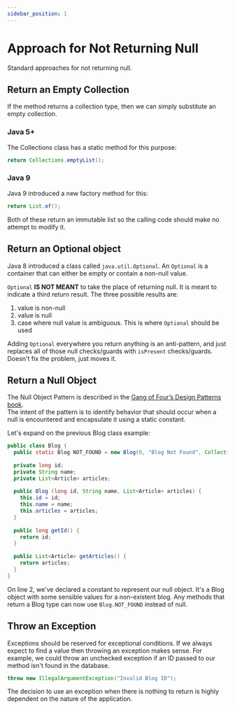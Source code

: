 ```yaml
---
sidebar_position: 1
---
```


# Approach for Not Returning Null
Standard approaches for not returning null.

## Return an Empty Collection
If the method returns a collection type, then we can simply substitute an empty collection.

### Java 5+
The Collections class has a static method for this purpose:

```java
return Collections.emptyList();
```

### Java 9
Java 9 introduced a new factory method for this:

```java
return List.of();
```

Both of these return an immutable list so the calling code should make no attempt to modify it.

## Return an Optional object
Java 8 introduced a class called `java.util.Optional`.  An `Optional` is a container that can either be empty or contain a non-null value.

`Optional` **IS NOT MEANT** to take the place of returning null. It is meant to indicate a third return result. The three possible results are:
1. value is non-null
2. value is null
3. case where null value is ambiguous.  This is where `Optional` should be used

Adding `Optional` everywhere you return anything is an anti-pattern, and just replaces all of those null checks/guards with `isPresent` checks/guards. Doesn't fix the problem, just moves it.

## Return a Null Object
The Null Object Pattern is described in the [Gang of Four’s Design Patterns book](https://www.amazon.com/Design-Patterns-Elements-Reusable-Object-Oriented/dp/0201633612/).  
The intent of the pattern is to identify behavior that should occur when a null is encountered and encapsulate it using a static constant.

Let's expand on the previous Blog class example:

```java
public class Blog {
  public static Blog NOT_FOUND = new Blog(0, "Blog Not Found", Collections.emptyList());
  
  private long id;
  private String name;
  private List<Article> articles;
 
  public Blog (long id, String name, List<Article> articles) {
    this.id = id;
    this.name = name;
    this.articles = articles;
  }
  
  public long getId() {
    return id;
  }
 
  public List<Article> getArticles() {
    return articles;
  }
}
```

On line 2, we've declared a constant to represent our null object.   It's a Blog object with some sensible values for a non-existent blog.
Any methods that return a Blog type can now use `Blog.NOT_FOUND` instead of null.

## Throw an Exception
Exceptions should be reserved for exceptional conditions.    If we always expect to find a value then throwing an exception makes sense.
For example, we could throw an unchecked exception if an ID passed to our method isn't found in the database.

```java
throw new IllegalArgumentException("Invalid Blog ID");
```

The decision to use an exception when there is nothing to return is highly dependent on the nature of the application.
